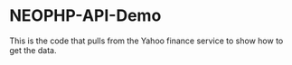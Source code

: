 # NEOPHP-API-Demo
This is the code that pulls from the Yahoo finance service to show how to get the data.
